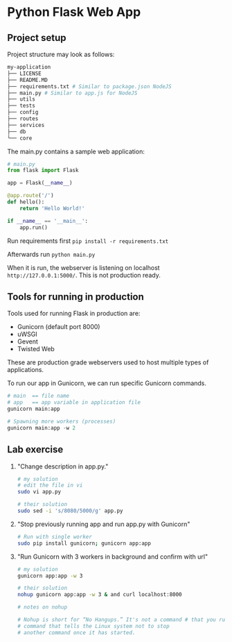 # Python Flask Web App


## Project setup
Project structure may look as follows:

```bash
my-application 
├── LICENSE
├── README.MD
├── requirements.txt # Similar to package.json NodeJS
├── main.py # Similar to app.js for NodeJS
├── utils
├── tests
├── config
├── routes
├── services
├── db
└── core
```

The main.py contains a sample web application:

```python
# main.py
from flask import Flask

app = Flask(__name__)

@app.route('/')
def hello():
    return 'Hello World!'

if __name__ == '__main__':
    app.run()
```

Run requirements first `pip install -r requirements.txt`

Afterwards run `python main.py`

When it is run, the webserver is listening on localhost `http://127.0.0.1:5000/`. This is not production ready.

## Tools for running in production

Tools used for running Flask in production are:

+ Gunicorn (default port 8000)
+ uWSGI
+ Gevent
+ Twisted Web

These are production grade webservers used to host multiple types of applications.

To run our app in Gunicorn, we can run specific Gunicorn commands.

```python
# main  == file name 
# app   == app variable in application file 
gunicorn main:app

# Spawning more workers (processes)
gunicorn main:app -w 2
```

## Lab exercise

1. "Change description in app.py."

    ```bash
    # my solution
    # edit the file in vi
    sudo vi app.py

    # their solution
    sudo sed -i 's/8080/5000/g' app.py
    ```

2. "Stop previously running app and run app.py with Gunicorn"

    ```bash
    # Run with single worker
    sudo pip install gunicorn; gunicorn app:app
    ```

3. "Run Gunicorn with 3 workers in background and confirm with url"

    ```bash
    # my solution
    gunicorn app:app -w 3

    # their solution
    nohup gunicorn app:app -w 3 & and curl localhost:8000

    # notes on nohup  

    # Nohup is short for “No Hangups.” It's not a command # that you run by itself. Nohup is a supplemental 
    # command that tells the Linux system not to stop 
    # another command once it has started.
    ```




